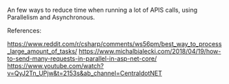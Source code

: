 An few ways to reduce time when running a lot of APIS calls, using Parallelism and Asynchronous.

References:

https://www.reddit.com/r/csharp/comments/ws56pm/best_way_to_process_large_amount_of_tasks/
https://www.michalbialecki.com/2018/04/19/how-to-send-many-requests-in-parallel-in-asp-net-core/
https://www.youtube.com/watch?v=QyJ2Tn_UPjw&t=2153s&ab_channel=CentraldotNET
